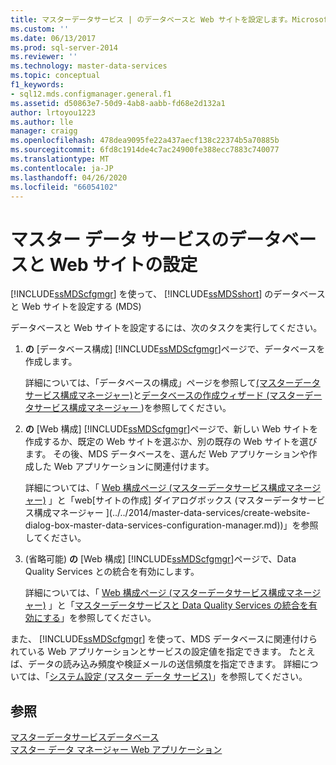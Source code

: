 ```yaml
---
title: マスターデータサービス | のデータベースと Web サイトを設定します。Microsoft Docs
ms.custom: ''
ms.date: 06/13/2017
ms.prod: sql-server-2014
ms.reviewer: ''
ms.technology: master-data-services
ms.topic: conceptual
f1_keywords:
- sql12.mds.configmanager.general.f1
ms.assetid: d50863e7-50d9-4ab8-aabb-fd68e2d132a1
author: lrtoyou1223
ms.author: lle
manager: craigg
ms.openlocfilehash: 478dea9095fe22a437aecf138c22374b5a70885b
ms.sourcegitcommit: 6fd8c1914de4c7ac24900fe388ecc7883c740077
ms.translationtype: MT
ms.contentlocale: ja-JP
ms.lasthandoff: 04/26/2020
ms.locfileid: "66054102"
---
```

# <a name="set-up-the-database-and-website-for-master-data-services"></a>マスター データ サービスのデータベースと Web サイトの設定
  [!INCLUDE[ssMDScfgmgr](../includes/ssmdscfgmgr-md.md)] を使って、 [!INCLUDE[ssMDSshort](../includes/ssmdsshort-md.md)] のデータベースと Web サイトを設定する (MDS)  
  
 データベースと Web サイトを設定するには、次のタスクを実行してください。  
  
1.  **の** [データベース構成] [!INCLUDE[ssMDScfgmgr](../includes/ssmdscfgmgr-md.md)]ページで、データベースを作成します。  
  
     詳細については、「データベースの構成」ページを参照して[&#40;マスターデータサービス構成マネージャー&#41;](../../2014/master-data-services/database-configuration-page-master-data-services-configuration-manager.md)と[データベースの作成ウィザード &#40;マスターデータサービス構成マネージャー ](../../2014/master-data-services/create-database-wizard-master-data-services-configuration-manager.md)&#41;を参照してください。  
  
2.  **の** [Web 構成] [!INCLUDE[ssMDScfgmgr](../includes/ssmdscfgmgr-md.md)]ページで、新しい Web サイトを作成するか、既定の Web サイトを選ぶか、別の既存の Web サイトを選びます。 その後、MDS データベースを、選んだ Web アプリケーションや作成した Web アプリケーションに関連付けます。  
  
     詳細については、「 [Web 構成ページ &#40;マスターデータサービス構成マネージャー&#41;](../../2014/master-data-services/web-configuration-page-master-data-services-configuration-manager.md) 」と「web[サイトの作成] ダイアログボックス &#40;マスターデータサービス構成マネージャー ](../../2014/master-data-services/create-website-dialog-box-master-data-services-configuration-manager.md)&#41;」を参照してください。  
  
3.  (省略可能) **の** [Web 構成] [!INCLUDE[ssMDScfgmgr](../includes/ssmdscfgmgr-md.md)]ページで、Data Quality Services との統合を有効にします。  
  
     詳細については、「 [Web 構成ページ &#40;マスターデータサービス構成マネージャー&#41;](../../2014/master-data-services/web-configuration-page-master-data-services-configuration-manager.md) 」と「[マスターデータサービスと Data Quality Services の統合を有効にする](install-windows/enable-data-quality-services-integration-with-master-data-services.md)」を参照してください。  
  
 また、 [!INCLUDE[ssMDScfgmgr](../includes/ssmdscfgmgr-md.md)] を使って、MDS データベースに関連付けられている Web アプリケーションとサービスの設定値を指定できます。 たとえば、データの読み込み頻度や検証メールの送信頻度を指定できます。 詳細については、「[システム設定 &#40;マスター データ サービス&#41;](../../2014/master-data-services/system-settings-master-data-services.md)」を参照してください。  
  
## <a name="see-also"></a>参照  
 [マスターデータサービスデータベース](../../2014/master-data-services/master-data-services-database.md)   
 [マスター データ マネージャー Web アプリケーション](../../2014/master-data-services/master-data-manager-web-application.md)  
  
  

